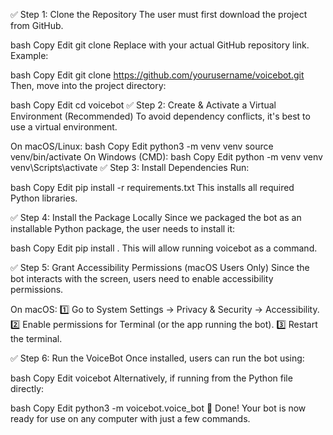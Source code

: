 ✅ Step 1: Clone the Repository
The user must first download the project from GitHub.

bash
Copy
Edit
git clone <your-repo-url>
Replace <your-repo-url> with your actual GitHub repository link.
Example:

bash
Copy
Edit
git clone https://github.com/yourusername/voicebot.git
Then, move into the project directory:

bash
Copy
Edit
cd voicebot
✅ Step 2: Create & Activate a Virtual Environment (Recommended)
To avoid dependency conflicts, it's best to use a virtual environment.

On macOS/Linux:
bash
Copy
Edit
python3 -m venv venv
source venv/bin/activate
On Windows (CMD):
bash
Copy
Edit
python -m venv venv
venv\Scripts\activate
✅ Step 3: Install Dependencies
Run:

bash
Copy
Edit
pip install -r requirements.txt
This installs all required Python libraries.

✅ Step 4: Install the Package Locally
Since we packaged the bot as an installable Python package, the user needs to install it:

bash
Copy
Edit
pip install .
This will allow running voicebot as a command.

✅ Step 5: Grant Accessibility Permissions (macOS Users Only)
Since the bot interacts with the screen, users need to enable accessibility permissions.

On macOS:
1️⃣ Go to System Settings → Privacy & Security → Accessibility.
2️⃣ Enable permissions for Terminal (or the app running the bot).
3️⃣ Restart the terminal.

✅ Step 6: Run the VoiceBot
Once installed, users can run the bot using:

bash
Copy
Edit
voicebot
Alternatively, if running from the Python file directly:

bash
Copy
Edit
python3 -m voicebot.voice_bot
🎉 Done!
Your bot is now ready for use on any computer with just a few commands.
